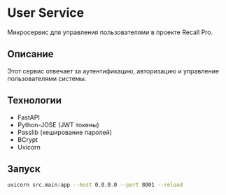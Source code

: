 # User Service

Микросервис для управления пользователями в проекте Recall Pro.

## Описание

Этот сервис отвечает за аутентификацию, авторизацию и управление пользователями системы.

## Технологии

- FastAPI
- Python-JOSE (JWT токены)
- Passlib (хеширование паролей)
- BCrypt
- Uvicorn

## Запуск

```bash
uvicorn src.main:app --host 0.0.0.0 --port 8001 --reload
``` 